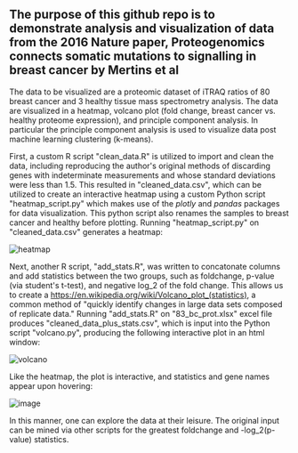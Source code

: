 ## The purpose of this github repo is to demonstrate analysis and visualization of data from the 2016 Nature paper, Proteogenomics connects somatic mutations to signalling in breast cancer by Mertins et al

The data to be visualized are a proteomic dataset of iTRAQ ratios of 80 breast cancer and 3 healthy tissue mass spectrometry analysis. The data are visualized in a heatmap, volcano plot (fold change, breast cancer vs. healthy proteome expression), and principle component analysis. In particular the principle component analysis is used to visualize data post machine learning clustering (k-means).

First, a custom R script "clean_data.R" is utilized to import and clean the data, including reproducing the author's original methods of discarding genes with indeterminate measurements and whose standard deviations were less than 1.5. This resulted in "cleaned_data.csv", which can be utilized to create an interactive heatmap using a custom Python script "heatmap_script.py" which makes use of the *plotly* and *pandas* packages for data visualization. This python script also renames the samples to breast cancer and healthy before plotting. Running "heatmap_script.py" on "cleaned_data.csv" generates a heatmap:

![heatmap](https://github.com/slang314/proteogenomics-reproduction/assets/155842228/549c56bc-2f9b-4721-9b9d-ba335d34206f)

Next, another R script, "add_stats.R", was written to concatonate columns and add statistics between the two groups, such as foldchange, p-value (via student's t-test), and negative log_2 of the fold change. This allows us to create a https://en.wikipedia.org/wiki/Volcano_plot_(statistics), a common method of "quickly identify changes in large data sets composed of replicate data." Running "add_stats.R" on "83_bc_prot.xlsx" excel file produces "cleaned_data_plus_stats.csv", which is input into the Python script "volcano.py", producing the following interactive plot in an html window:

![volcano](https://github.com/slang314/proteogenomics-reproduction/assets/155842228/97100941-8c1d-426d-a7a9-0a67ed736b79)

Like the heatmap, the plot is interactive, and statistics and gene names appear upon hovering:

![image](https://github.com/slang314/proteogenomics-reproduction/assets/155842228/778648d8-9313-4773-99a2-f897a1355a9f)

In this manner, one can explore the data at their leisure. The original input can be mined via other scripts for the greatest foldchange and -log_2(p-value) statistics.


